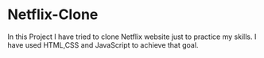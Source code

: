 # Netflix-Clone
In this Project I have tried to clone Netflix website just to practice my skills. I have used HTML,CSS and JavaScript to achieve that goal.
